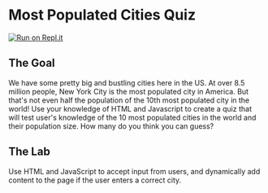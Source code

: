 # Most Populated Cities Quiz

[![Run on Repl.it](https://repl.it/badge/github/upperlinecode/most-populated-cities)](https://repl.it/github/upperlinecode/most-populated-cities)

## The Goal

We have some pretty big and bustling cities here in the US. At over 8.5 million people, New York City is the most populated city in America. But that's not even half the population of the 10th most populated city in the world! Use your knowledge of HTML and Javascript to create a quiz that will test user's knowledge of the 10 most populated cities in the world and their population size. How many do you think you can guess?

## The Lab

Use HTML and JavaScript to accept input from users, and dynamically add content to the page if the user enters a correct city.
